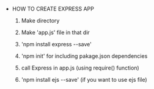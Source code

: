 * HOW TO CREATE EXPRESS APP
    1. Make directory
    2. Make 'app.js' file in that dir
    3. 'npm install express --save'
    4. 'npm init' for including pakage.json dependencies
    5. call Express in app.js
        (using require() function)

    6. 'npm install ejs --save'  (if you want to use ejs file)